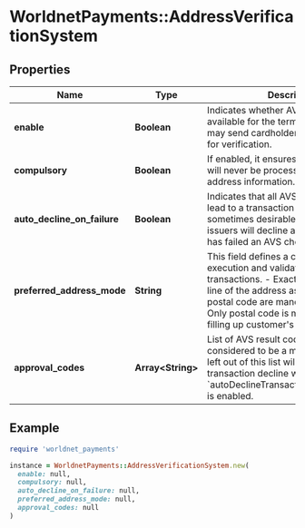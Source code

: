 # WorldnetPayments::AddressVerificationSystem

## Properties

| Name | Type | Description | Notes |
| ---- | ---- | ----------- | ----- |
| **enable** | **Boolean** | Indicates whether AVS check is available for the terminal and merchants may send cardholder’s billing address for verification. | [optional] |
| **compulsory** | **Boolean** | If enabled, it ensures that a transaction will never be processed without billing address information. | [optional] |
| **auto_decline_on_failure** | **Boolean** | Indicates that all AVS non-match will lead to a transaction decline. This is sometimes desirable as not all card issuers will decline a transaction that has failed an AVS check. | [optional] |
| **preferred_address_mode** | **String** | This field defines a configuration for the execution and validation of AVS transactions.  - Exact: At least the first line of the address as well as city and postal code are mandatory. - Postal: Only postal code is mandatory when filling up customer&#39;s billing address. | [optional] |
| **approval_codes** | **Array&lt;String&gt;** | List of AVS result codes that are considered to be a match. The codes left out of this list will lead to a transaction decline when &#x60;autoDeclineTransactionsOnAvsFailures&#x60; is enabled. | [optional] |

## Example

```ruby
require 'worldnet_payments'

instance = WorldnetPayments::AddressVerificationSystem.new(
  enable: null,
  compulsory: null,
  auto_decline_on_failure: null,
  preferred_address_mode: null,
  approval_codes: null
)
```

